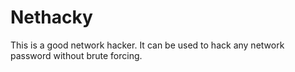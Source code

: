 # Nethacky
This is a good network hacker. It can be used to hack any network password without brute forcing.
